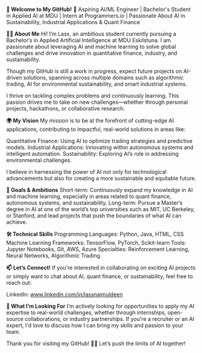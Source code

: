 **👋 Welcome to My GitHub!**
🌟 Aspiring AI/ML Engineer | Bachelor's Student in Applied AI at MDU | Intern at Programmers.io | Passionate About AI in Sustainability, Industrial Applications & Quant Finance

**👨‍💻 About Me**
Hi! I’m Lass, an ambitious student currently pursuing a Bachelor’s in Applied Artificial Intelligence at MDU Eskilstuna. I am passionate about leveraging AI and machine learning to solve global challenges and drive innovation in quantitative finance, industry, and sustainability.

Though my GitHub is still a work in progress, expect future projects on AI-driven solutions, spanning across multiple domains such as algorithmic trading, AI for environmental sustainability, and smart industrial systems.

I thrive on tackling complex problems and continuously learning. This passion drives me to take on new challenges—whether through personal projects, hackathons, or collaborative research.

**🌍 My Vision**
My mission is to be at the forefront of cutting-edge AI applications, contributing to impactful, real-world solutions in areas like:

Quantitative Finance: Using AI to optimize trading strategies and predictive models.
Industrial Applications: Innovating within autonomous systems and intelligent automation.
Sustainability: Exploring AI’s role in addressing environmental challenges.

I believe in harnessing the power of AI not only for technological advancements but also for creating a more sustainable and equitable future.

**🎯 Goals & Ambitions**
Short-term: Continuously expand my knowledge in AI and machine learning, especially in areas related to quant finance, autonomous systems, and sustainability.
Long-term: Pursue a Master’s degree in AI at one of the world’s top universities such as MIT, UC Berkeley, or Stanford, and lead projects that push the boundaries of what AI can achieve.

**🛠️ Technical Skills**
Programming Languages: Python, Java, HTML, CSS
Machine Learning Frameworks: TensorFlow, PyTorch, Scikit-learn
Tools: Jupyter Notebooks, Git, AWS, Azure
Specialties: Reinforcement Learning, Neural Networks, Algorithmic Trading

**📫 Let’s Connect!**
If you're interested in collaborating on exciting AI projects or simply want to chat about AI, quant finance, or sustainability, feel free to reach out:

LinkedIn: www.linkedin.com/in/lassnajmuldeen

**🌟 What I’m Looking For**
I’m actively looking for opportunities to apply my AI expertise to real-world challenges, whether through internships, open-source collaborations, or industry partnerships. If you're a recruiter or an AI expert, I'd love to discuss how I can bring my skills and passion to your team.

Thank you for visiting my GitHub! 👨‍💻 Let’s push the limits of AI together!


<!---
LassNajmuldeen/LassNajmuldeen is a ✨ special ✨ repository because its `README.md` (this file) appears on your GitHub profile.
You can click the Preview link to take a look at your changes.
--->
